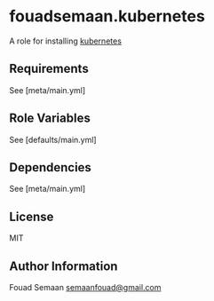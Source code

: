 fouadsemaan.kubernetes
=======================

A role for installing [kubernetes](http://kubernetes.io/docs/getting-started-guides/binary_release/#prebuilt-binary-release)

Requirements
------------

See [meta/main.yml]

Role Variables
--------------

See [defaults/main.yml]

Dependencies
------------

See [meta/main.yml]

License
-------

MIT

Author Information
------------------

Fouad Semaan semaanfouad@gmail.com
